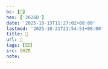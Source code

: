 ```yaml
---
bc: [𦉭]
hex: ['2626D']
date: '2025-10-13T11:27:02+08:00'
lastmod: '2025-10-21T21:54:51+08:00'
title: 󰕉
url: 󰕉
tags: [四]
src: GHZR
note:
---
```


